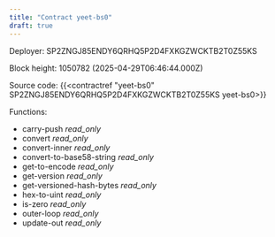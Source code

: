 ```yaml
---
title: "Contract yeet-bs0"
draft: true
---
```

Deployer: SP2ZNGJ85ENDY6QRHQ5P2D4FXKGZWCKTB2T0Z55KS


 



Block height: 1050782 (2025-04-29T06:46:44.000Z)

Source code: {{<contractref "yeet-bs0" SP2ZNGJ85ENDY6QRHQ5P2D4FXKGZWCKTB2T0Z55KS yeet-bs0>}}

Functions:

* carry-push _read_only_
* convert _read_only_
* convert-inner _read_only_
* convert-to-base58-string _read_only_
* get-to-encode _read_only_
* get-version _read_only_
* get-versioned-hash-bytes _read_only_
* hex-to-uint _read_only_
* is-zero _read_only_
* outer-loop _read_only_
* update-out _read_only_
